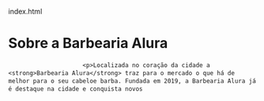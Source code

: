 index.html
<!DOCTYPE html>
<html lang="pt-br">
         <head>
                 <meta charset="uTf-8'>
                 <title>barbearia Alura</title>
                 <link rel="stylesheet"href="style.css'>
         </head> 
         <body>
                 <img id="banner" src="banner.jpg">
                 <div class="principal">
                         <h1>Sobre a Barbearia Alura</h1>

                         <p>Localizada no coração da cidade a <strong>Barbearia Alura</strong> traz para o mercado o que há de melhor para o seu cabeloe barba. Fundada em 2019, a Barbearia Alura já é destaque na cidade e conquista novos 
                    
